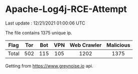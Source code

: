 
# Apache-Log4j-RCE-Attempt

Last update : 12/21/2021 01:00:06 UTC

The file contains 1375 unique ip.

| Flag | Tor | Bot | VPN | Web Crawler | Malicious |
| :-:  | :-: | :-: | :-: | :-:         | :-:       |
| Total| 502  | 115  | 105  | 1202          | 1375        |

Getting from https://www.greynoise.io api.
